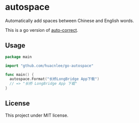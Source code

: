 # autospace

Automatically add spaces between Chinese and English words.

This is a go version of [auto-correct](https://github.com/huacnlee/auto-correct).

## Usage

```go
package main

import "gthub.com/huacnlee/go-autospace"

func main() {
  autospace.Format("长桥LongBridge App下载")
  // => "长桥 LongBridge App 下载"
}
```

## License

This project under MIT license.

